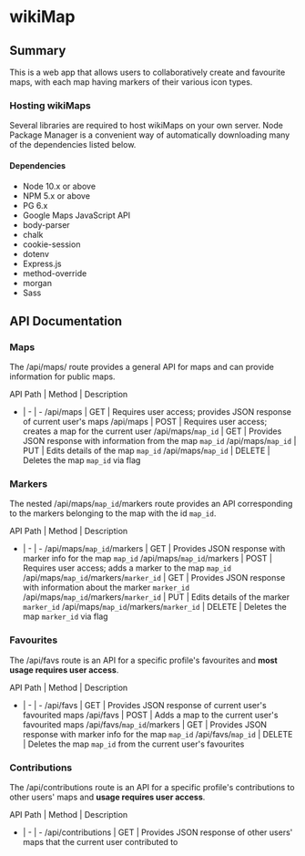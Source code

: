 wikiMap
===

## Summary

This is a web app that allows users to collaboratively create and favourite maps, with each map having markers of their various icon types.

### Hosting wikiMaps

Several libraries are required to host wikiMaps on your own server. Node Package Manager is a convenient way of automatically downloading many of the dependencies listed below.

#### Dependencies
- Node 10.x or above
- NPM 5.x or above
- PG 6.x
- Google Maps JavaScript API
- body-parser
- chalk
- cookie-session
- dotenv
- Express.js
- method-override
- morgan
- Sass

## API Documentation

### Maps

The /api/maps/ route provides a general API for maps and can provide information for public maps.

API Path | Method | Description
- | - | -
/api/maps | GET | Requires user access; provides JSON response of current user's maps
/api/maps | POST | Requires user access; creates a map for the current user
/api/maps/`map_id` | GET | Provides JSON response with information from the map `map_id`
/api/maps/`map_id` | PUT | Edits details of the map `map_id`
/api/maps/`map_id` | DELETE | Deletes the map `map_id` via flag

### Markers

The nested /api/maps/`map_id`/markers route provides an API corresponding to the markers belonging to the map with the id `map_id`.

API Path | Method | Description
- | - | -
/api/maps/`map_id`/markers | GET | Provides JSON response with marker info for the map `map_id`
/api/maps/`map_id`/markers | POST | Requires user access; adds a marker to the map `map_id`
/api/maps/`map_id`/markers/`marker_id` | GET | Provides JSON response with information about the marker `marker_id`
/api/maps/`map_id`/markers/`marker_id` | PUT | Edits details of the marker `marker_id`
/api/maps/`map_id`/markers/`marker_id` | DELETE | Deletes the map `marker_id` via flag

### Favourites

The /api/favs route is an API for a specific profile's favourites and **most usage requires user access**.

API Path | Method | Description
- | - | -
/api/favs | GET | Provides JSON response of current user's favourited maps
/api/favs | POST | Adds a map to the current user's favourited maps
/api/favs/`map_id`/markers | GET | Provides JSON response with marker info for the map `map_id`
/api/favs/`map_id` | DELETE | Deletes the map `map_id` from the current user's favourites

### Contributions

The /api/contributions route is an API for a specific profile's contributions to other users' maps and **usage requires user access**.

API Path | Method | Description
- | - | -
/api/contributions | GET | Provides JSON response of other users' maps that the current user contributed to
